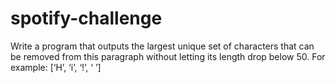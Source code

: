 # spotify-challenge
Write a program that outputs the largest unique set of characters that can be removed from this paragraph without letting its length drop below 50. For example: [‘H’, ‘i’, ‘!’, ‘ ’]
